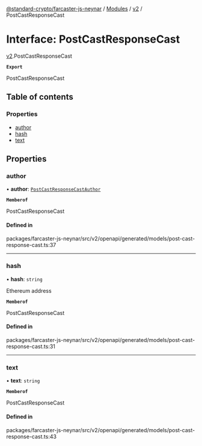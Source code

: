 [@standard-crypto/farcaster-js-neynar](../README.md) / [Modules](../modules.md) / [v2](../modules/v2.md) / PostCastResponseCast

# Interface: PostCastResponseCast

[v2](../modules/v2.md).PostCastResponseCast

**`Export`**

PostCastResponseCast

## Table of contents

### Properties

- [author](v2.PostCastResponseCast.md#author)
- [hash](v2.PostCastResponseCast.md#hash)
- [text](v2.PostCastResponseCast.md#text)

## Properties

### author

• **author**: [`PostCastResponseCastAuthor`](v2.PostCastResponseCastAuthor.md)

**`Memberof`**

PostCastResponseCast

#### Defined in

packages/farcaster-js-neynar/src/v2/openapi/generated/models/post-cast-response-cast.ts:37

___

### hash

• **hash**: `string`

Ethereum address

**`Memberof`**

PostCastResponseCast

#### Defined in

packages/farcaster-js-neynar/src/v2/openapi/generated/models/post-cast-response-cast.ts:31

___

### text

• **text**: `string`

**`Memberof`**

PostCastResponseCast

#### Defined in

packages/farcaster-js-neynar/src/v2/openapi/generated/models/post-cast-response-cast.ts:43
